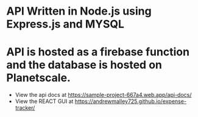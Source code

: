 # API Written in Node.js using Express.js and MYSQL 
# API is hosted as a firebase function and the database is hosted on Planetscale. 

- View the api docs at https://sample-project-667a4.web.app/api-docs/
- View the REACT GUI at https://andrewmalley725.github.io/expense-tracker/
